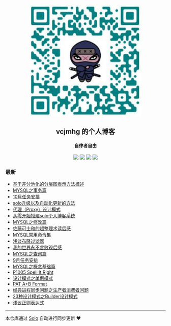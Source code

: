 <p align="center"><img alt="vcjmhg 的个人博客" src="https://raw.githubusercontent.com/goWithHappy/pictureRepo/master/img/20190914101316.jpg"></p><h2 align="center">
vcjmhg 的个人博客
</h2>

<h4 align="center">自律者自由</h4>
<p align="center"><a title="vcjmhg 的个人博客" target="_blank" href="https://github.com/vcjmhg/solo-blog"><img src="https://img.shields.io/github/last-commit/vcjmhg/solo-blog.svg?style=flat-square&color=FF9900"></a>
<a title="GitHub repo size in bytes" target="_blank" href="https://github.com/vcjmhg/solo-blog"><img src="https://img.shields.io/github/repo-size/vcjmhg/solo-blog.svg?style=flat-square"></a>
<a title="Solo Version" target="_blank" href="https://github.com/b3log/solo/releases"><img src="https://img.shields.io/badge/solo-3.6.5-f1e05a.svg?style=flat-square&color=blueviolet"></a>
<a title="Hits" target="_blank" href="https://github.com/b3log/hits"><img src="https://hits.b3log.org/vcjmhg/solo-blog.svg"></a></p>

### 最新

* [基于差分池化的分层图表示方法概述](https://www.vcjmhg.top/Hierarchical_Graph)
* [MYSQL之事务篇](https://www.vcjmhg.top/sql_transaction)
* [10月任务安排](https://www.vcjmhg.top/plan_2019_10)
* [solo升级以及自动化更新的方法](https://www.vcjmhg.top/solo_update)
* [代理（Proxy）设计模式](https://www.vcjmhg.top/proxyMode)
* [从零开始搭建solo个人博客系统](https://www.vcjmhg.top/solo_start)
* [MYSQL之修改篇](https://www.vcjmhg.top/sql_change)
* [佐藤可士和的超整理术读后感](https://www.vcjmhg.top/zotgkeuihe)
* [MYSQL常用命令集](https://www.vcjmhg.top/mysqlCommander)
* [浅谈布隆过滤器](https://www.vcjmhg.top/BloomFilter)
* [我的世界永不言败观后感](https://www.vcjmhg.top/articles/2019/09/21/1569056246080.html)
* [MYSQL之查询篇](https://www.vcjmhg.top/SQLSelect)
* [9月任务安排](https://www.vcjmhg.top/plan_2019_9)
* [MYSQL之概念基础篇](https://www.vcjmhg.top/mysql1)
* [P1005 Spell It Right](https://www.vcjmhg.top/Spell_It_Right)
* [设计模式之单例模式](https://www.vcjmhg.top/instance)
* [PAT A+B Format](https://www.vcjmhg.top/HelloPat)
* [经典进程同步问题之生产者消费者问题](https://www.vcjmhg.top/consumerMode)
* [23种设计模式之Builder设计模式](https://www.vcjmhg.top/BuilderMod)
* [浅议正则表达式](https://www.vcjmhg.top/regex)



---

本仓库通过 [Solo](https://github.com/b3log/solo) 自动进行同步更新 ❤️ 